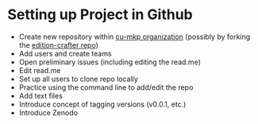 # Setting up Project in Github
- Create new repository within [cu-mkp organization](https://github.com/cu-mkp) (possibly by forking the [edition-crafter repo](https://github.com/cu-mkp/editioncrafter-data))
- Add users and create teams
- Open preliminary issues (including editing the read.me)
- Edit read.me
- Set up all users to clone repo locally 
- Practice using the command line to add/edit the repo
- Add text files
- Introduce concept of tagging versions (v0.0.1, etc.)
- Introduce Zenodo
